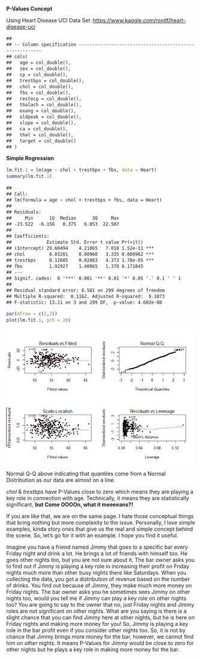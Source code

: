 
**P-Values Concept**

Using Heart Disease UCI Data Set
:<https://www.kaggle.com/ronitf/heart-disease-uci>

    ## 
    ## -- Column specification --------------------------------------------------------
    ## cols(
    ##   age = col_double(),
    ##   sex = col_double(),
    ##   cp = col_double(),
    ##   trestbps = col_double(),
    ##   chol = col_double(),
    ##   fbs = col_double(),
    ##   restecg = col_double(),
    ##   thalach = col_double(),
    ##   exang = col_double(),
    ##   oldpeak = col_double(),
    ##   slope = col_double(),
    ##   ca = col_double(),
    ##   thal = col_double(),
    ##   target = col_double()
    ## )

**Simple Regression**

``` r
lm.fit.1 = lm(age ~ chol + trestbps + fbs, data = Heart)
summary(lm.fit.1)
```

    ## 
    ## Call:
    ## lm(formula = age ~ chol + trestbps + fbs, data = Heart)
    ## 
    ## Residuals:
    ##     Min      1Q  Median      3Q     Max 
    ## -23.522  -6.156   0.375   6.053  22.507 
    ## 
    ## Coefficients:
    ##             Estimate Std. Error t value Pr(>|t|)    
    ## (Intercept) 29.60494    4.21865   7.018 1.52e-11 ***
    ## chol         0.03201    0.00960   3.335 0.000962 ***
    ## trestbps     0.12605    0.02883   4.373 1.70e-05 ***
    ## fbs          1.92927    1.40865   1.370 0.171845    
    ## ---
    ## Signif. codes:  0 '***' 0.001 '**' 0.01 '*' 0.05 '.' 0.1 ' ' 1
    ## 
    ## Residual standard error: 8.581 on 299 degrees of freedom
    ## Multiple R-squared:  0.1162, Adjusted R-squared:  0.1073 
    ## F-statistic: 13.11 on 3 and 299 DF,  p-value: 4.602e-08

``` r
par(mfrow = c(2,2))
plot(lm.fit.1, pch = 20)
```

![](PValues_files/figure-gfm/unnamed-chunk-2-1.png)<!-- -->

Normal Q-Q above indicating that quantiles come from a Normal
Distribution as our data are almost on a line.

*chol* & *trestbps* have P-Values close to zero which means they are
playing a key role in connection with age. Technically, it means they
are statistically significant, **but Come OOOOn, what it meeeeans?!**

If you are like that, we are on the same page. I hate those conceptual
things that bring nothing but more complexity to the issue. Personally,
I love simple examples, kinda story ones that give us the real and
simple concept behind the scene. So, let’s go for it with an example. I
hope you find it useful.

Imagine you have a friend named Jimmy that goes to a specific bar every
Friday night and drink a lot. He brings a lot of friends with himself
too. He goes other nights too, but you are not sure about it. The bar
owner asks you to find out if Jimmy is playing a key role in increasing
their profit on Friday nights much more than other busy nights there
like Saturdays. When you collecting the data, you got a distribution of
revenue based on the number of drinks. You find out because of Jimmy,
they make much more money on Friday nights. The bar owner asks you he
sometimes sees Jimmy on other nights too, would you tell me if Jimmy can
play a key role on other nights too? You are going to say to the owner
that no, just Friday nights and Jimmy roles are not significant on other
nights. What are you saying is there is a slight chance that you can
find Jimmy here at other nights, but he is here on Friday nights and
making more money for you! So, Jimmy is playing a key role in the bar
profit even if you consider other nights too. So, it is not by chance
that Jimmy brings more money for the bar, however, we cannot find him on
other nights. It means P-Values for Jimmy would be close to zero for
other nights but he plays a key role in making more money for the bar.

